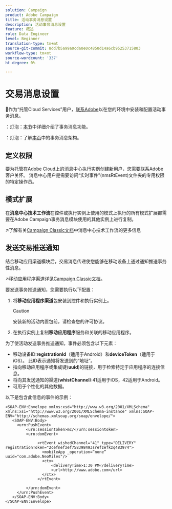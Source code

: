 ```yaml
---
solution: Campaign
product: Adobe Campaign
title: 活动事务消息设置
description: 活动事务消息设置
feature: 概述
role: Data Engineer
level: Beginner
translation-type: tm+mt
source-git-commit: 8dd7b5a99a0cda0e0c4850d14a6cb95253715803
workflow-type: tm+mt
source-wordcount: '337'
ht-degree: 0%

---
```


# 交易消息设置

:speech_balloon:作为“托管Cloud Services”用户，[联系Adobe](../start/support.md#support)以在您的环境中安装和配置活动事务消息。

：灯泡：[本节](../send/transactional.md)中详细介绍了事务消息功能。

：灯泡：了解[本页](../dev/architecture.md)中的事务消息架构。

## 定义权限

要为托管在Adobe Cloud上的消息中心执行实例创建新用户，您需要联系Adobe客户关怀。 消息中心用户是需要访问“实时事件”(nmsRtEvent)文件夹的专用权限的特定操作员。

## 模式扩展

在&#x200B;**消息中心技术工作流**&#x200B;在控件或执行实例上使用的模式上执行的所有模式扩展都需要在Adobe Campaign事务消息模块使用的其他实例上进行复制。

:arrow_upper_right:了解有关[Campaign Classic文档](https://experienceleague.adobe.com/docs/campaign-classic/using/transactional-messaging/instance-configuration/technical-workflows.html?lang=en#control-instance-workflows)中消息中心技术工作流的更多信息

## 发送交易推送通知

结合移动应用渠道模块后，交易消息传递使您能够在移动设备上通过通知推送事务性消息。

:arrow_upper_right:移动应用程序渠道详见[Campaign Classic文档](https://experienceleague.adobe.com/docs/campaign-classic/using/sending-messages/sending-push-notifications/about-mobile-app-channel.html?lang=en#sending-messages)。

要发送事务推送通知，您需要执行以下配置：

1. 将&#x200B;**移动应用程序渠道**&#x200B;包安装到控件和执行实例上。

   >[!CAUTION]
   >
   >安装新的活动内置包前，请检查您的许可协议。

1. 在执行实例上复制&#x200B;**移动应用程序**&#x200B;服务和关联的移动应用程序。

为了使活动发送事务推送通知，事件必须包含以下元素：

* 移动设备ID:**registrationId**（适用于Android）和&#x200B;**deviceToken**（适用于iOS）。 此ID表示通知将发送到的“地址”。
* 指向移动应用程序或集成键(**uuid**)的链接，用于检索特定于应用程序的连接信息。
* 将向其发送通知的渠道(**whistChannel**):41适用于iOS，42适用于Android。
* 可用于个性化的其他数据。

以下是包含此信息的事件的示例：

```
<SOAP-ENV:Envelope xmlns:xsd="http://www.w3.org/2001/XMLSchema" xmlns:xsi="http://www.w3.org/2001/XMLSchema-instance" xmlns:SOAP-ENV="http://schemas.xmlsoap.org/soap/envelope/">
   <SOAP-ENV:Body>
     <urn:PushEvent>
         <urn:sessiontoken>mc/</urn:sessiontoken>
         <urn:domEvent>

              <rtEvent wishedChannel="41" type="DELIVERY" registrationToken="2cefnefzef758398493srefzefkzq483974">
                <mobileApp _operation=”none” uuid="com.adobe.NeoMiles"/>
                <ctx>
                    <deliveryTime>1:30 PM</deliveryTime>
                    <url>http://www.adobe.com</url>
                </ctx>
              </rtEvent>

         </urn:domEvent>
     </urn:PushEvent>           
   </SOAP-ENV:Body>
</SOAP-ENV:Envelope>
```

